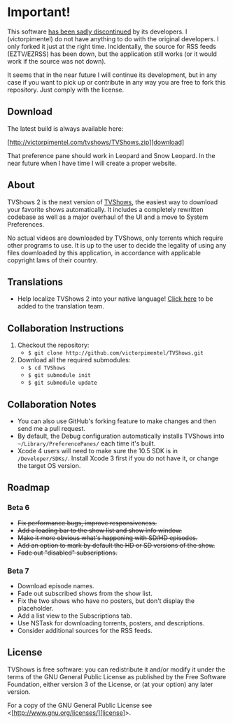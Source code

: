 # Important!

This software [has been sadly discontinued][theend] by its developers. I (victorpimentel) do not have anything to do with the original developers. I only forked it just at the right time. Incidentally, the source for RSS feeds (EZTV/EZRSS) has been down, but the application still works (or it would work if the source was not down).

It seems that in the near future I will continue its development, but in any case if you want to pick up or contribute in any way you are free to fork this repository. Just comply with the license.

## Download

The latest build is always available here:

[http://victorpimentel.com/tvshows/TVShows.zip][download]

That preference pane should work in Leopard and Snow Leopard. In the near future when I have time I will create a proper website.

## About
TVShows 2 is the next version of [TVShows][tvshows], the easiest way to download your favorite shows automatically. It includes a completely rewritten codebase as well as a major overhaul of the UI and a move to System Preferences.

No actual videos are downloaded by TVShows, only torrents which require other programs to use. It is up to the user to decide the legality of using any files downloaded by this application, in accordance with applicable copyright laws of their country.

<!-- ## Screenshots
<a href="http://embercode.com/blog/category/tvshows-news/" title="TVShows News">![Show List][preview-1]&nbsp;&nbsp;![Subscriptions][preview-2]&nbsp;&nbsp;![Show Info][preview-3]</a> -->

## Translations
<!--* Help localize TVShows 2 into your native language! [Click here][translate] ([more info][translate-info]) to be added to the translation team.-->
* Help localize TVShows 2 into your native language! [Click here][translate] to be added to the translation team.

## Collaboration Instructions
1. Checkout the repository:
    * `$ git clone http://github.com/victorpimentel/TVShows.git`
1. Download all the required submodules:
    * `$ cd TVShows`
    * `$ git submodule init`
    * `$ git submodule update`

## Collaboration Notes
* You can also use GitHub's forking feature to make changes and then send me a pull request.
* By default, the Debug configuration automatically installs TVShows into `~/Library/PreferencePanes/` each time it's built.
* Xcode 4 users will need to make sure the 10.5 SDK is in `/Developer/SDKs/`. Install Xcode 3 first if you do not have it, or change the target OS version.

## Roadmap
### Beta 6
* <strike>Fix performance bugs, improve responsiveness.</strike>
* <strike>Add a loading bar to the show list and show info window.</strike>
* <strike>Make it more obvious what's happening with SD/HD episodes.</strike>
* <strike>Add an option to mark by default the HD or SD versions of the show.</strike>
* <strike>Fade out "disabled" subscriptions.</strike>

### Beta 7
* Download episode names.
* Fade out subscribed shows from the show list.
* Fix the two shows who have no posters, but don't display the placeholder.
* Add a list view to the Subscriptions tab.
* Use NSTask for downloading torrents, posters, and descriptions.
* Consider additional sources for the RSS feeds.

## License
TVShows is free software: you can redistribute it and/or modify it under the terms of the GNU General Public License as published by the Free Software Foundation, either version 3 of the License, or (at your option) any later version.

For a copy of the GNU General Public License see &lt;[http://www.gnu.org/licenses/][license]&gt;.

[theend]:http://embercode.com/tvshows/the-end.html "Sad News"
[download]:http://victorpimentel.com/tvshows/TVShows.zip "Download TVShows"

[tvshows]:http://victorpimentel.com/tvshows/ "TVShows Website"
[translate]:https://webtranslateit.com/en/projects/1852-TVShows/invitation_request "Help Translate TVShows 2"
[translate-info]:http://embercode.com/blog/2010/help-translate-tvshows-2/ "Help Translate TVShows 2"

[preview-1]:http://embercode.com/_tvshows/screenshots/show-list_small.png "TVShows 2: Show List"
[preview-2]:http://embercode.com/_tvshows/screenshots/subscriptions_small.png "TVShows 2: Subscriptions"
[preview-3]:http://embercode.com/_tvshows/screenshots/show-info_small.png "TVShows 2: Show Info Window"

[license]:http://www.gnu.org/licenses/ "GNU General Public License"
